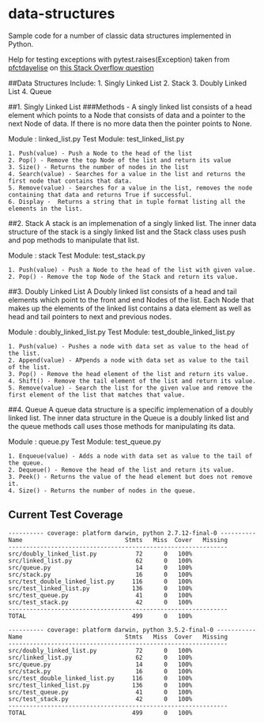 # data-structures
Sample code for a number of classic data structures implemented in Python.

Help for testing exceptions with pytest.raises(Exception) taken from [pfctdayelise](http://stackoverflow.com/users/54056/pfctdayelise) on [this Stack Overflow question](http://stackoverflow.com/questions/15012539/using-pytest-raises-to-catch-expected-custom-error)

##Data Structures Include:
    1. Singly Linked List
    2. Stack
    3. Doubly Linked List
    4. Queue

##1. Singly Linked List
###Methods - 
A singly linked list consists of a head element which points to a Node that consists of data and a pointer to the next Node of data. If there is no more data then the pointer points to None.

Module : linked_list.py
Test Module: test_linked_list.py

    1. Push(value) - Push a Node to the head of the list
    2. Pop() - Remove the top Node of the list and return its value
    3. Size() - Returns the number of nodes in the list
    4. Search(value) - Searches for a value in the list and returns the first node that contains that data.
    5. Remove(value) - Searches for a value in the list, removes the node containing that data and returns True if successful.
    6. Display -  Returns a string that in tuple format listing all the elements in the list.

##2. Stack
A stack is an implemenation of a singly linked list.  The inner data structure of the stack is a singly linked list and the Stack class uses push and pop methods to manipulate that list.   

Module : stack
Test Module: test_stack.py

    1. Push(value) - Push a Node to the head of the list with given value.
    2. Pop() - Remove the top Node of the Stack and return its value.

##3. Doubly Linked List
A Doubly linked list consists of a head and tail elements which point to the front and end Nodes of the list.  Each Node that makes up the elements of the linked list contains a data element as well as head and tail pointers to next and previous nodes.

Module : doubly_linked_list.py
Test Module: test_double_linked_list.py

    1. Push(value) - Pushes a node with data set as value to the head of the list.
    2. Append(value) - APpends a node with data set as value to the tail of the list.
    3. Pop() - Remove the head element of the list and return its value.
    4. Shift() - Remove the tail element of the list and return its value.
    5. Remove(value) - Search the list for the given value and remove the first element of the list that matches that value.

##4. Queue
A queue data structure is a specific implemenation of a doubly linked list.  The inner data structure in the Queue is a doubly linked list and the queue methods call uses those methods for manipulating its data.    

Module : queue.py
Test Module: test_queue.py

    1. Enqueue(value) - Adds a node with data set as value to the tail of the queue.
    2. Dequeue() - Remove the head of the list and return its value. 
    3. Peek() - Returns the value of the head element but does not remove it.
    4. Size() - Returns the number of nodes in the queue.


## Current Test Coverage
```
---------- coverage: platform darwin, python 2.7.12-final-0 ----------
Name                             Stmts   Miss  Cover   Missing
--------------------------------------------------------------
src/doubly_linked_list.py           72      0   100%
src/linked_list.py                  62      0   100%
src/queue.py                        14      0   100%
src/stack.py                        16      0   100%
src/test_double_linked_list.py     116      0   100%
src/test_linked_list.py            136      0   100%
src/test_queue.py                   41      0   100%
src/test_stack.py                   42      0   100%
--------------------------------------------------------------
TOTAL                              499      0   100%
```
```
---------- coverage: platform darwin, python 3.5.2-final-0 -----------
Name                             Stmts   Miss  Cover   Missing
--------------------------------------------------------------
src/doubly_linked_list.py           72      0   100%
src/linked_list.py                  62      0   100%
src/queue.py                        14      0   100%
src/stack.py                        16      0   100%
src/test_double_linked_list.py     116      0   100%
src/test_linked_list.py            136      0   100%
src/test_queue.py                   41      0   100%
src/test_stack.py                   42      0   100%
--------------------------------------------------------------
TOTAL                              499      0   100%
```


